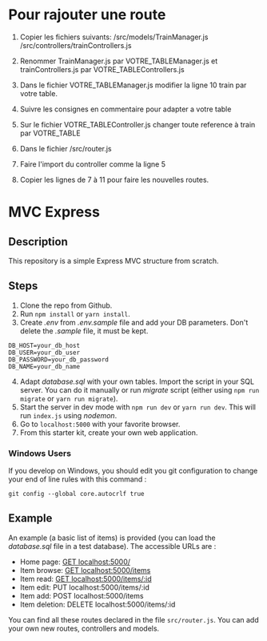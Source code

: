 # Pour rajouter une route

1. Copier les fichiers suivants:
   /src/models/TrainManager.js
   /src/controllers/trainControllers.js
2. Renommer TrainManager.js par VOTRE_TABLEManager.js et trainControllers.js par VOTRE_TABLEControllers.js

3. Dans le fichier VOTRE_TABLEManager.js modifier la ligne 10 train par votre table.

4. Suivre les consignes en commentaire pour adapter a votre table

5. Sur le fichier VOTRE_TABLEController.js changer toute reference à train par VOTRE_TABLE

6. Dans le fichier /src/router.js

7. Faire l'import du controller comme la ligne 5

8. Copier les lignes de 7 à 11 pour faire les nouvelles routes.

# MVC Express

## Description

This repository is a simple Express MVC structure from scratch.

## Steps

1. Clone the repo from Github.
2. Run `npm install` or `yarn install`.
3. Create _.env_ from _.env.sample_ file and add your DB parameters. Don't delete the _.sample_ file, it must be kept.

```
DB_HOST=your_db_host
DB_USER=your_db_user
DB_PASSWORD=your_db_password
DB_NAME=your_db_name
```

4. Adapt _database.sql_ with your own tables. Import the script in your SQL server. You can do it manually or run _migrate_ script (either using `npm run migrate` or `yarn run migrate`).
5. Start the server in dev mode with `npm run dev` or `yarn run dev`. This will run `index.js` using _nodemon_.
6. Go to `localhost:5000` with your favorite browser.
7. From this starter kit, create your own web application.

### Windows Users

If you develop on Windows, you should edit you git configuration to change your end of line rules with this command :

`git config --global core.autocrlf true`

## Example

An example (a basic list of items) is provided (you can load the _database.sql_ file in a test database). The accessible URLs are :

- Home page: [GET localhost:5000/](localhost:5000/)
- Item browse: [GET localhost:5000/items](localhost:5000/items)
- Item read: [GET localhost:5000/items/:id](localhost:5000/items/2)
- Item edit: PUT localhost:5000/items/:id
- Item add: POST localhost:5000/items
- Item deletion: DELETE localhost:5000/items/:id

You can find all these routes declared in the file `src/router.js`. You can add your own new routes, controllers and models.
